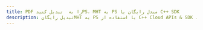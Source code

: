 ---title: PDF را به  تبدیل کنیدPS، MHT به PS مبدل رایگان یا C++ SDKdescription: تبدیل رایگانMHT به PS با استفاده از C++ Cloud APIs & SDK همچنین اسناد PDF را در Cloud ایجاد، ویرایش و رندر کنید.---